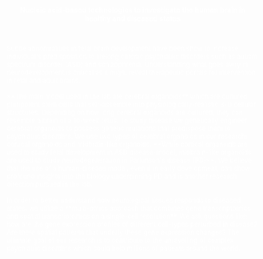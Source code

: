 <meta name="viewport" content="width=device-width, initial-scale=1.0">
<link href="https://cdn.jsdelivr.net/npm/bootstrap@5.0.0-beta3/dist/css/bootstrap.min.css" rel="stylesheet" integrity="sha384-eOJMYsd53ii+scO/bJGFsiCZc+5NDVN2yr8+0RDqr0Ql0h+rP48ckxlpbzKgwra6" crossorigin="anonymous">
<link rel="stylesheet" type="text/css" href="css/main.css">

<!--text and image-->
<div class="container-fluid bg-black" style="background-image:url(resources/research-cropped.png); height:700px;">
      <p class="researchtext" style="color: white; text-align:center; padding-top:35px">
        <b> Nucleic acid-based technologies to investigate the human brain in healthy and diseased states </b>
      <p> <font size="2">  &nbsp; </p>
      </p>
      <p class="researchtext" style="color: white; text-align:left;> <font size="4">
        Subtle abnormalities in fetal brain development have been show to increase individual's predisposition to lifelong chronic psychiatric disorders such as autism spectrum disorder (ASD) and schizophrenia. Understanding what goes awry in neurodevelopment is critical as it might reveal therapeutic portals for intervention in fetal and adult brains. <br> <br>
        **The main model used in the lab are cerebral organoids** which are cultured pluripotent stem cells that self-assemble into physiologically-realistic 3-D cellular structures. Depending on how long cerebral organoids are cultured, they can resemble a brain of a 10-week fetus. To study disease we genetically engineer cerebral organoids to possess genetic mutations that predispose them to psychiatric disorders. We use two types of cerebral organoids in our research: cortical organoids and midbrain-like organoids. **While cortical organoids are used to study fetal development in ASD disease-model, midbrain-like organoids are used to study neurodegeneration in Parkinson's disease (PD)**. We believe that the use of a human-disease model, even if in early development, can show profound insights into the biology underpinning PD and is another research direction pursued in the lab. <br> <br>
        In order to better understand how neurological tissues responds to diseased states, we utilize a **multi-omics approach that combines gene transcriptomics and spatial transcriptomics on a single-cell resolution**. We ask questions like: how are the gene expression profiles of different cell-types perturbed in disease? Are there spatial patterns that underly these gene expression changes? The ultimate goal of our research is to contribute to the unravelling of complex psychiatric disorders which could help millions of patients around the world.
      </p>
</div>
